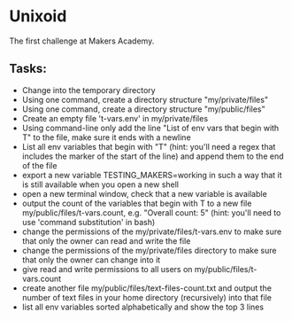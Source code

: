 Unixoid
=======

The first challenge at Makers Academy.

Tasks:
------

* Change into the temporary directory
* Using one command, create a directory structure "my/private/files"
* Using one command, create a directory structure "my/public/files”
* Create an empty file 't-vars.env' in my/private/files
* Using command-line only add the line "List of env vars that begin with T" to the file,  make sure it ends with a newline
* List all env variables that begin with "T" (hint: you'll need a regex that includes the marker of the start of the line) and append them to the end of the file
* export a new variable TESTING_MAKERS=working in such a way that it is still available when you open a new shell
* open a new terminal window, check that a new variable is available
* output the count of the variables that begin with T to a new file my/public/files/t-vars.count, e.g. "Overall count: 5" (hint: you'll need to use 'command substitution' in bash)
* change the permissions of the my/private/files/t-vars.env to make sure that only the owner can read and write the file
* change the permissions of the my/private/files directory to make sure that only the owner can change into it
* give read and write permissions to all users on my/public/files/t-vars.count
* create another file my/public/files/text-files-count.txt and output the number of text files in your home directory (recursively) into that file
* list all env variables sorted alphabetically and show the top 3 lines